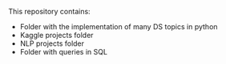 This repository contains:
- Folder with the implementation of many DS topics in python
- Kaggle projects folder
- NLP projects folder
- Folder with queries in SQL

